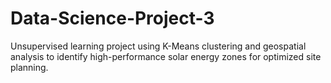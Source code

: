 # Data-Science-Project-3
Unsupervised learning project using K-Means clustering and geospatial analysis to identify high-performance solar energy zones for optimized site planning.
